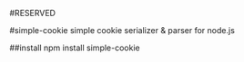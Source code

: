#RESERVED

#simple-cookie
simple cookie serializer & parser for node.js

##install
npm install simple-cookie



